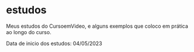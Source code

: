 # estudos
 Meus estudos do CursoemVideo, e alguns exemplos que coloco em prática ao longo do curso.

Data de inicio dos estudos: 04/05/2023